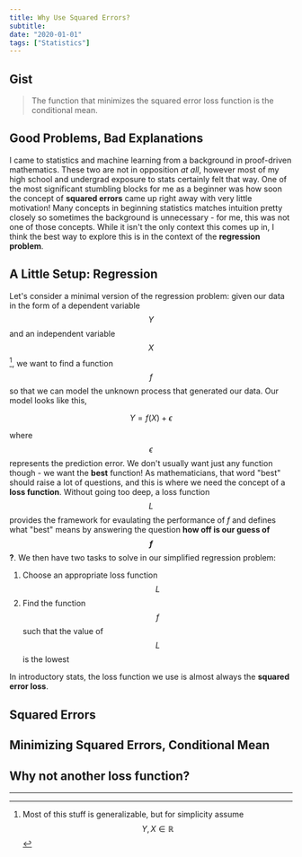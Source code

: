 ```yaml
---
title: Why Use Squared Errors?
subtitle: 
date: "2020-01-01"
tags: ["Statistics"]
---
```


## Gist

> The function that minimizes the squared error loss function is the conditional mean.

## Good Problems, Bad Explanations

I came to statistics and machine learning from a background in proof-driven mathematics. These two are not in opposition *at all*, however most of my high school and undergrad exposure to stats certainly felt that way. One of the most significant stumbling blocks for me as a beginner was how soon the concept of **squared errors** came up right away with very little motivation! Many concepts in beginning statistics matches intuition pretty closely so sometimes the background is unnecessary - for me, this was not one of those concepts. While it isn't the only context this comes up in, I think the best way to explore this is in the context of the **regression problem**.


## A Little Setup: Regression

Let's consider a minimal version of the regression problem: given our data in the form of a dependent variable $$Y$$ and an independent variable $$X$$[^1], we want to find a function $$f$$ so that we can model the unknown process that generated our data. Our model looks like this,

$$Y = f(X) + \epsilon$$

where $$\epsilon$$ represents the prediction error. We don't usually want just any function though - we want the **best** function! As mathematicians, that word "best" should raise a lot of questions, and this is where we need the concept of a **loss function**. Without going too deep, a loss function $$L$$ provides the framework for evaulating the performance of $f$ and defines what "best" means by answering the question **how off is our guess of $$f$$?**. We then have two tasks to solve in our simplified regression problem:

1. Choose an appropriate loss function $$L$$
2. Find the function $$f$$ such that the value of $$L$$ is the lowest

In introductory stats, the loss function we use is almost always the **squared error loss**. 

## Squared Errors 



## Minimizing Squared Errors, Conditional Mean




## Why not another loss function?



---

[^1]: Most of this stuff is generalizable, but for simplicity assume $$Y,X \in \mathbb{R}$$
